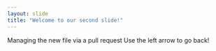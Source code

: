 ```yaml
---
layout: slide
title: "Welcome to our second slide!"
---
```

Managing the new file via a pull request
Use the left arrow to go back!
